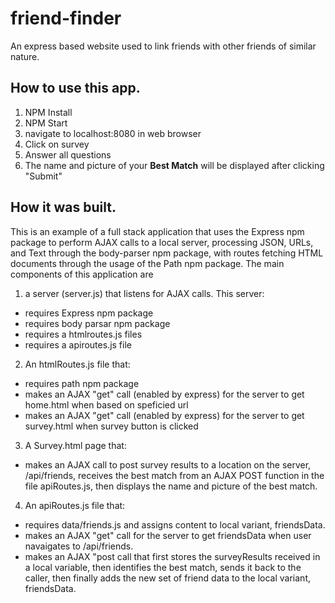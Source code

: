 # friend-finder
An express based website used to link friends with other friends of similar nature.

## How to use this app.
1. NPM Install
2. NPM Start
3. navigate to localhost:8080 in web browser
4. Click on survey
5. Answer all questions
6. The name and picture of your **Best Match** will be displayed after clicking "Submit"



## How it was built.

This is an example of a full stack application that uses the Express npm package to perform AJAX calls to a local server, processing JSON, URLs, and Text through the body-parser npm package, with routes fetching HTML documents through the usage of the Path npm package. The main components of this application are 
1. a server (server.js) that listens for AJAX calls. This server:
* requires Express npm package
* requires body parsar npm package
* requires a htmlroutes.js files
* requires a apiroutes.js file

2. An htmlRoutes.js file that:
* requires path npm package
* makes an AJAX "get" call (enabled by express) for the server to get home.html when based on speficied url
* makes an AJAX "get" call (enabled by express) for the server to get survey.html when survey button is clicked

3. A Survey.html page that:
* makes an AJAX call to post survey results to a location on the server, /api/friends, receives the best match from an AJAX POST function in the file apiRoutes.js, then displays the name and picture of the best match.

4. An apiRoutes.js file that:
* requires data/friends.js and assigns content to local variant, friendsData.
* makes an AJAX "get" call for the server to get friendsData when user navaigates to /api/friends.
* makes an AJAX "post call that first stores the surveyResults received in a local variable, then identifies the best match, sends it back to the caller, then finally adds the new set of friend data to the local variant, friendsData.



